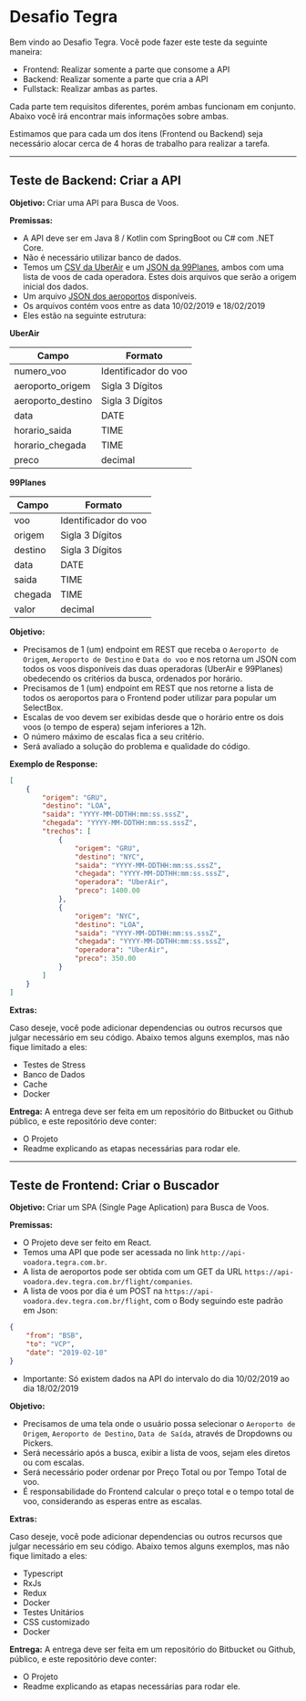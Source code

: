# Desafio Tegra
Bem vindo ao Desafio Tegra. Você pode fazer este teste da seguinte maneira:

- Frontend: Realizar somente a parte que consome a API
- Backend: Realizar somente a parte que cria a API
- Fullstack: Realizar ambas as partes.

Cada parte tem requisitos diferentes, porém ambas funcionam em conjunto. Abaixo você irá encontrar mais informações sobre ambas.

Estimamos que para cada um dos itens (Frontend ou Backend) seja necessário alocar cerca de 4 horas de trabalho para realizar a tarefa.

---

## Teste de Backend: Criar a API 

**Objetivo:**
Criar uma API para Busca de Voos.

**Premissas:**

- A API deve ser em Java 8 / Kotlin com SpringBoot ou  C# com .NET Core.
- Não é necessário utilizar banco de dados.
- Temos um [CSV da UberAir](uberair.csv) e um [JSON da 99Planes](99planes.json), ambos com uma lista de voos de cada operadora. Estes dois arquivos que serão a origem inicial dos dados.
- Um arquivo [JSON dos aeroportos](aeroportos.json) disponíveis.
- Os arquivos contém voos entre as data 10/02/2019 e 18/02/2019
- Eles estão na seguinte estrutura:

**UberAir**

| Campo | Formato
|--|--|
| numero_voo | Identificador do voo
| aeroporto_origem | Sigla 3 Dígitos
| aeroporto_destino | Sigla 3 Dígitos
| data | DATE
| horario_saida | TIME
| horario_chegada | TIME
| preco | decimal

**99Planes**

| Campo | Formato
|--|--|
| voo | Identificador do voo
| origem | Sigla 3 Dígitos
| destino | Sigla 3 Dígitos
| data | DATE
| saida | TIME
| chegada | TIME
| valor | decimal

**Objetivo:**
- Precisamos de 1 (um) endpoint em REST que receba o `Aeroporto de Origem`, `Aeroporto de Destino` e `Data do voo` e nos retorna um JSON com todos os voos disponíveis das duas operadoras (UberAir e 99Planes) obedecendo os critérios da busca, ordenados por horário.
- Precisamos de 1 (um) endpoint em REST que nos retorne a lista de todos os aeroportos para o Frontend poder utilizar para popular um SelectBox.
- Escalas de voo devem ser exibidas desde que o horário entre os dois voos (o tempo de espera) sejam inferiores a 12h. 
- O número máximo de escalas fica a seu critério.
- Será avaliado a solução do problema e qualidade do código.

**Exemplo de Response:**

```json
[
	{
		"origem": "GRU",
		"destino": "LOA",
		"saida": "YYYY-MM-DDTHH:mm:ss.sssZ",
		"chegada": "YYYY-MM-DDTHH:mm:ss.sssZ",
		"trechos": [
			{
				"origem": "GRU",
				"destino": "NYC",
				"saida": "YYYY-MM-DDTHH:mm:ss.sssZ",
				"chegada": "YYYY-MM-DDTHH:mm:ss.sssZ",
				"operadora": "UberAir",
				"preco": 1400.00
			},
			{
				"origem": "NYC",
				"destino": "LOA",
				"saida": "YYYY-MM-DDTHH:mm:ss.sssZ",
				"chegada": "YYYY-MM-DDTHH:mm:ss.sssZ",
				"operadora": "UberAir",
				"preco": 350.00
			}
		]
	}
]
```

**Extras:**

Caso deseje, você pode adicionar dependencias ou outros recursos que julgar necessário em seu código. Abaixo temos alguns exemplos, mas não fique limitado a eles:

- Testes de Stress
- Banco de Dados
- Cache
- Docker

**Entrega:**
A entrega deve ser feita em um repositório do Bitbucket ou Github público, e este repositório deve conter:

- O Projeto
- Readme explicando as etapas necessárias para rodar ele.

---

## Teste de Frontend: Criar o Buscador

**Objetivo:**
Criar um SPA (Single Page Aplication) para Busca de Voos.

**Premissas:**
- O Projeto deve ser feito em React.
- Temos uma API que pode ser acessada no link `http://api-voadora.tegra.com.br`.
- A lista de aeroportos pode ser obtida com um GET da URL `https://api-voadora.dev.tegra.com.br/flight/companies`.
- A lista de voos por dia é um POST na `https://api-voadora.dev.tegra.com.br/flight`, com o Body seguindo este padrão em Json:
```json
{
	"from": "BSB",
	"to": "VCP",
	"date": "2019-02-10"
}
```
- Importante: Só existem dados na API do intervalo do dia 10/02/2019 ao dia 18/02/2019

**Objetivo:**

- Precisamos de uma tela onde o usuário possa selecionar o `Aeroporto de Origem`, `Aeroporto de Destino`, `Data de Saída`, através de Dropdowns ou Pickers.
- Será necessário após a busca, exibir a lista de voos, sejam eles diretos ou com escalas.
- Será necessário poder ordenar por Preço Total ou por Tempo Total de voo.
- É responsabilidade do Frontend calcular o preço total e o tempo total de voo, considerando as esperas entre as escalas.

**Extras:**

Caso deseje, você pode adicionar dependencias ou outros recursos que julgar necessário em seu código. Abaixo temos alguns exemplos, mas não fique limitado a eles:

- Typescript
- RxJs
- Redux
- Docker
- Testes Unitários
- CSS customizado
- Docker

**Entrega:**
A entrega deve ser feita em um repositório do Bitbucket ou Github, público, e este repositório deve conter:

- O Projeto
- Readme explicando as etapas necessárias para rodar ele.
